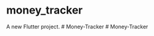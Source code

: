 # money_tracker

A new Flutter project.
#   M o n e y - T r a c k e r  
 #   M o n e y - T r a c k e r  
 